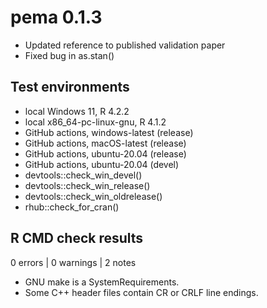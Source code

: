 # pema 0.1.3

* Updated reference to published validation paper
* Fixed bug in as.stan()

## Test environments
* local Windows 11, R 4.2.2
* local x86_64-pc-linux-gnu, R 4.1.2
* GitHub actions, windows-latest (release)
* GitHub actions, macOS-latest (release)
* GitHub actions, ubuntu-20.04 (release)
* GitHub actions, ubuntu-20.04 (devel)
* devtools::check_win_devel()
* devtools::check_win_release()
* devtools::check_win_oldrelease()
* rhub::check_for_cran()

## R CMD check results

0 errors | 0 warnings | 2 notes

* GNU make is a SystemRequirements.
* Some C++ header files contain CR or CRLF line endings.
